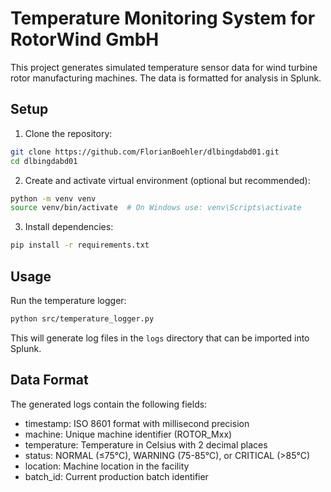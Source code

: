 # Temperature Monitoring System for RotorWind GmbH

This project generates simulated temperature sensor data for wind turbine rotor manufacturing machines. The data is formatted for analysis in Splunk.

## Setup

1. Clone the repository:
```bash
git clone https://github.com/FlorianBoehler/dlbingdabd01.git
cd dlbingdabd01
```

2. Create and activate virtual environment (optional but recommended):
```bash
python -m venv venv
source venv/bin/activate  # On Windows use: venv\Scripts\activate
```

3. Install dependencies:
```bash
pip install -r requirements.txt
```

## Usage

Run the temperature logger:
```bash
python src/temperature_logger.py
```

This will generate log files in the `logs` directory that can be imported into Splunk.

## Data Format

The generated logs contain the following fields:
- timestamp: ISO 8601 format with millisecond precision
- machine: Unique machine identifier (ROTOR_Mxx)
- temperature: Temperature in Celsius with 2 decimal places
- status: NORMAL (≤75°C), WARNING (75-85°C), or CRITICAL (>85°C)
- location: Machine location in the facility
- batch_id: Current production batch identifier
